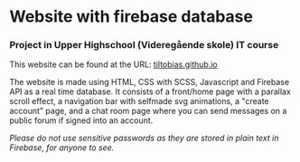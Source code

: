 # Website with firebase database
### Project in Upper Highschool (Videregående skole) IT course
This website can be found at the URL: [tiltobias.github.io](https://tiltobias.github.io)

The website is made using HTML, CSS with SCSS, Javascript and Firebase API as a real time database. 
It consists of a front/home page with a parallax scroll effect, a navigation bar with selfmade svg animations, a "create account" page, and a chat room page where you can send messages on a public forum if signed into an account. 

*Please do not use sensitive passwords as they are stored in plain text in Firebase, for anyone to see.* 

